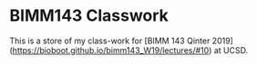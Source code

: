 # BIMM143 Classwork

This is a store of my class-work for [BIMM 143 Qinter 2019] (https://bioboot.github.io/bimm143_W19/lectures/#10) at UCSD.
